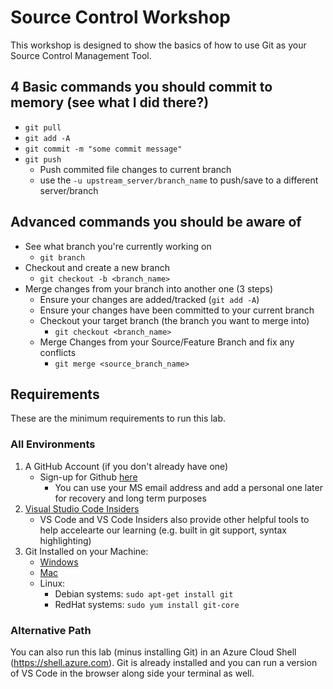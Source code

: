 # Source Control Workshop

This workshop is designed to show the basics of how to use Git as your Source Control Management Tool.

## 4 Basic commands you should commit to memory (see what I did there?)
- ```git pull```
- ```git add -A```
- ```git commit -m "some commit message"```
- ```git push```
	- Push commited file changes to current branch
	- use the ```-u upstream_server/branch_name``` to push/save to a different server/branch

## Advanced commands you should be aware of
- See what branch you're currently working on
	- ```git branch```
- Checkout and create a new branch
	- ```git checkout -b <branch_name>```
- Merge changes from your branch into another one (3 steps)
	- Ensure your changes are added/tracked (```git add -A```) 
	- Ensure your changes have been committed to your current branch
	- Checkout your target branch (the branch you want to merge into)
		- ```git checkout <branch_name>```
	- Merge Changes from your Source/Feature Branch and fix any conflicts
		- ```git merge <source_branch_name>```

## Requirements

These are the minimum requirements to run this lab.

### All Environments
1. A GitHub Account (if you don't already have one)
    - Sign-up for Github [here](https://github.com/join?source=header-home)
		- You can use your MS email address and add a personal one later for recovery and long term purposes
1. [Visual Studio Code Insiders](https://code.visualstudio.com/insiders/)
    - VS Code and VS Code Insiders also provide other helpful tools to help accelearte our learning (e.g. built in git support, syntax highlighting)
1. Git Installed on your Machine:
	- [Windows](https://github.com/git-for-windows/git/releases/download/v2.22.0.windows.1/Git-2.22.0-32-bit.exe)
	- [Mac](https://sourceforge.net/projects/git-osx-installer/files/git-2.21.0-intel-universal-mavericks.dmg/download?use_mirror=autoselect)
	- Linux:
		- Debian systems: ```sudo apt-get install git```
		- RedHat systems: ```sudo yum install git-core```

### Alternative Path
You can also run this lab (minus installing Git) in an Azure Cloud Shell (https://shell.azure.com).  Git is already installed and you can run a version of VS Code in the browser along side your terminal as well.